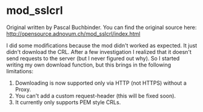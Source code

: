 # mod_sslcrl

Original written by Pascal Buchbinder. You can find the original source here:
http://opensource.adnovum.ch/mod_sslcrl/index.html

I did some modifications because the mod didn't worked as expected. It just didn't download the CRL. After a few investigation I realized that it doesn't send requests to the server (but I never figured out why). So I started writing my own download function, but this brings in the following limitations:
   1. Downloading is now supported only via HTTP (not HTTPS) without a Proxy.
   2. You can't add a custom request-header (this will be fixed soon).
   3. It currently only supports PEM style CRLs.
